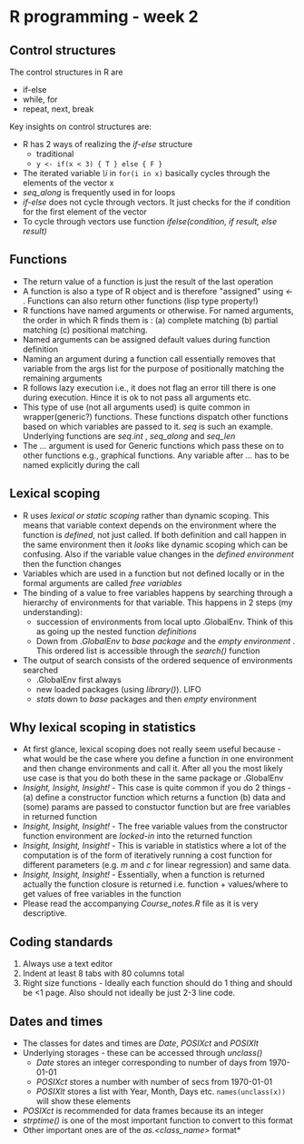 # R programming - week 2 

## Control structures 

The control structures in R are 
* if-else 
* while, for
* repeat, next, break 

Key insights on control structures are:
* R has 2 ways of realizing the  _if-else_ structure
  * traditional 
  * ``` y <- if(x < 3) { T } else { F } ```
* The iterated variable _\i_ in ```for(i in x)``` basically cycles through the elements of the vector x 
* _seq\_along_ is frequently used in for loops
* _if\-else_ does not cycle through vectors. It just checks for the if condition for the first element of the vector 
* To cycle through vectors use function _ifelse(condition, if result, else result)_

## Functions
* The return value of a function is just the result of the last operation 
* A function is also a type of R object and is therefore "assigned" using *_\<\-_* . Functions can also return other functions (lisp type property!)
* R functions have named arguments or otherwise. For named arguments, the order in which R finds them is : (a) complete matching (b) partial matching (c) positional matching.
* Named arguments can be assigned default values during function definition 
* Naming an argument during a function call essentially removes that variable from the args list for the purpose of positionally matching the remaining arguments 
* R follows lazy execution i.e., it does not flag an error till there is one during execution. Hince it is ok to not pass all arguments etc. 
* This type of use (not all arguments used) is quite common in wrapper(generic?) functions. These  functions dispatch other functions based on which variables are passed to it. _seq_ is such an example. Underlying functions are _seq\.int_ , _seq\_along_ and _seq\_len_
* The _..._ argument is used for Generic functions which pass these on to other functions e.g., graphical functions. Any variable after _..._ has to be named explicitly during the call   


## Lexical scoping 
* R uses *lexical or static scoping* rather than dynamic scoping. This means that variable context depends on the environment where the function is _defined_, not just called. If both definition and call happen in the same environment then it _looks_ like dynamic scoping which can be confusing. Also if the variable value changes in the _defined environment_ then the function changes 
* Variables which are used in a function but not defined locally or in the formal arguments are called _free variables_
* The binding of a value to free variables happens by searching through a hierarchy of environments for that variable. This happens in 2 steps (my understanding): 
  * succession of environments from local upto .GlobalEnv. Think of this as going up the nested function _definitions_ 
  * Down from _.GlobalEnv_ to _base package_ and the _empty environment_ . This ordered list is accessible through the _search()_ function 
* The output of search consists of the ordered sequence of environments searched 
  * .GlobalEnv first always 
  * new loaded packages (using _library()_). LIFO 
  * _stats_ down to _base_ packages and then _empty_ environment 

## Why lexical scoping in statistics   
* At first glance, lexical scoping does not really seem useful because - what would be the case where you define a function in one environment and then change environments and call it. After all you the most likely use case is that you do both these in the same package or .GlobalEnv 
* *Insight, Insight, Insight\!* - This case is quite common if you do 2 things - (a) define a constructor function which returns a function (b) data and (some) params are passed to constuctor function but are free variables in returned function 
* *Insight, Insight, Insight\!* - The free variable values from the constructor function environment are *locked-in* into the returned function 
* *Insight, Insight, Insight\!* - This is variable in statistics where a lot of the computation is of the form of iteratively running a cost function for different parameters (e.g. _m_ and _c_ for linear regression) and same data.
* *Insight, Insight, Insight\!* - Essentially, when a function is returned actually the function closure is returned i.e. function + values/where to get values of free variables in the function 
* Please read the accompanying _Course_notes.R_ file as it is very descriptive. 
  
## Coding standards 
1. Always use a text editor 
2. Indent at least 8 tabs with 80 columns total 
3. Right size functions - Ideally each function should do 1 thing and should be <1 page. Also should not ideally be just 2-3 line code. 

## Dates and times 
* The classes for dates and times are _Date_, _POSIXct_ and _POSIXlt_
* Underlying storages - these can be accessed through _unclass()_ 
    * _Date_ stores an integer corresponding to number of days from 1970-01-01
    * _POSIXct_ stores a number with number of secs from 1970-01-01
    * _POSIXlt_ stores a list with Year, Month, Days etc. ```names(unclass(x))``` will show these elements
* _POSIXct_ is recommended for data frames because its an integer
* _strptime()_ is one of the most important function to convert to this format
* Other important ones are of the _as.\<class_name\>_ format* 


